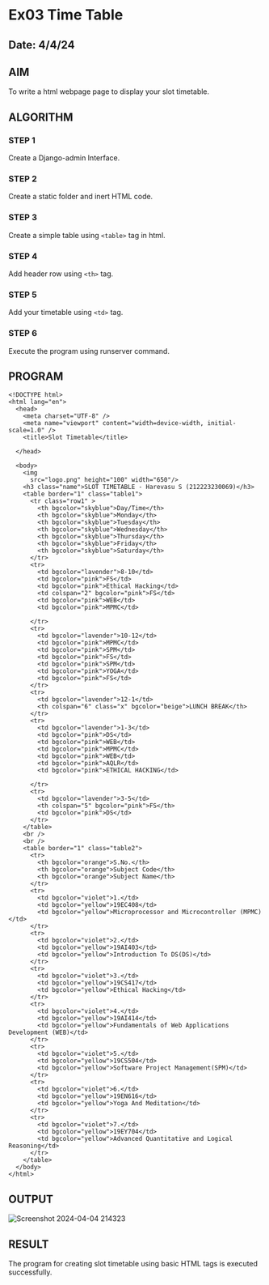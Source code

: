 # Ex03 Time Table
## Date: 4/4/24

## AIM
To write a html webpage page to display your slot timetable.

## ALGORITHM
### STEP 1
Create a Django-admin Interface.

### STEP 2
Create a static folder and inert HTML code.

### STEP 3
Create a simple table using ```<table>``` tag in html.

### STEP 4
Add header row using ```<th>``` tag.

### STEP 5
Add your timetable using ```<td>``` tag.

### STEP 6
Execute the program using runserver command.

## PROGRAM
```
<!DOCTYPE html>
<html lang="en">
  <head>
    <meta charset="UTF-8" />
    <meta name="viewport" content="width=device-width, initial-scale=1.0" />
    <title>Slot Timetable</title>
    
  </head>

  <body>
    <img
      src="logo.png" height="100" width="650"/>
    <h3 class="name">SLOT TIMETABLE - Harevasu S (212223230069)</h3>
    <table border="1" class="table1">
      <tr class="row1" >
        <th bgcolor="skyblue">Day/Time</th>
        <th bgcolor="skyblue">Monday</th>
        <th bgcolor="skyblue">Tuesday</th>
        <th bgcolor="skyblue">Wednesday</th>
        <th bgcolor="skyblue">Thursday</th>
        <th bgcolor="skyblue">Friday</th>
        <th bgcolor="skyblue">Saturday</th>
      </tr>
      <tr>
        <td bgcolor="lavender">8-10</td>
        <td bgcolor="pink">FS</td>
        <td bgcolor="pink">Ethical Hacking</td>
        <td colspan="2" bgcolor="pink">FS</td>
        <td bgcolor="pink">WEB</td>
        <td bgcolor="pink">MPMC</td>
        
      </tr>
      <tr>
        <td bgcolor="lavender">10-12</td>
        <td bgcolor="pink">MPMC</td>
        <td bgcolor="pink">SPM</td>
        <td bgcolor="pink">FS</td>
        <td bgcolor="pink">SPM</td>
        <td bgcolor="pink">YOGA</td>
        <td bgcolor="pink">FS</td>
      </tr>
      <tr>
        <td bgcolor="lavender">12-1</td>
        <th colspan="6" class="x" bgcolor="beige">LUNCH BREAK</th>
      </tr>
      <tr>
        <td bgcolor="lavender">1-3</td>
        <td bgcolor="pink">DS</td>
        <td bgcolor="pink">WEB</td>
        <td bgcolor="pink">MPMC</td>
        <td bgcolor="pink">WEB</td>
        <td bgcolor="pink">AQLR</td>
        <td bgcolor="pink">ETHICAL HACKING</td>
       
      </tr>
      <tr>
        <td bgcolor="lavender">3-5</td>
        <th colspan="5" bgcolor="pink">FS</th>
        <td bgcolor="pink">DS</td>
      </tr>
    </table>
    <br />
    <br />
    <table border="1" class="table2">
      <tr>
        <th bgcolor="orange">S.No.</th>
        <th bgcolor="orange">Subject Code</th>
        <th bgcolor="orange">Subject Name</th>
      </tr>
      <tr>
        <td bgcolor="violet">1.</td>
        <td bgcolor="yellow">19EC408</td>
        <td bgcolor="yellow">Microprocessor and Microcontroller (MPMC)</td>
      </tr>
      <tr>
        <td bgcolor="violet">2.</td>
        <td bgcolor="yellow">19AI403</td>
        <td bgcolor="yellow">Introduction To DS(DS)</td>
      </tr>
      <tr>
        <td bgcolor="violet">3.</td>
        <td bgcolor="yellow">19CS417</td>
        <td bgcolor="yellow">Ethical Hacking</td>
      </tr>
      <tr>
        <td bgcolor="violet">4.</td>
        <td bgcolor="yellow">19AI414</td>
        <td bgcolor="yellow">Fundamentals of Web Applications Development (WEB)</td>
      </tr>
      <tr>
        <td bgcolor="violet">5.</td>
        <td bgcolor="yellow">19CS504</td>
        <td bgcolor="yellow">Software Project Management(SPM)</td>
      </tr>
      <tr>
        <td bgcolor="violet">6.</td>
        <td bgcolor="yellow">19EN616</td>
        <td bgcolor="yellow">Yoga And Meditation</td>
      </tr>
      <tr>
        <td bgcolor="violet">7.</td>
        <td bgcolor="yellow">19EY704</td>
        <td bgcolor="yellow">Advanced Quantitative and Logical Reasoning</td>
      </tr>
    </table>
  </body>
</html>
```

## OUTPUT
![Screenshot 2024-04-04 214323](https://github.com/Harevasu/slot/assets/147985044/1d332dea-10ab-4e1b-b1ca-dc057ce1f7d4)


## RESULT
The program for creating slot timetable using basic HTML tags is executed successfully.

